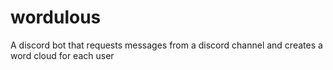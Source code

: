 # wordulous
A discord bot that requests messages from a discord channel and creates a word cloud for each user
